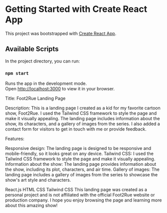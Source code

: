 # Getting Started with Create React App

This project was bootstrapped with [Create React App](https://github.com/facebook/create-react-app).

## Available Scripts

In the project directory, you can run:

### `npm start`

Runs the app in the development mode.\
Open [http://localhost:3000](http://localhost:3000) to view it in your browser.


Title: Foot2Rue Landing Page

Description: This is a landing page I created as a kid for my favorite cartoon show, Foot2Rue. I used the Tailwind CSS framework to style the page and make it visually appealing. The landing page includes information about the show, its characters, and a gallery of images from the series. I also added a contact form for visitors to get in touch with me or provide feedback.

Features:

Responsive design: The landing page is designed to be responsive and mobile-friendly, so it looks great on any device.
Tailwind CSS: I used the Tailwind CSS framework to style the page and make it visually appealing.
Information about the show: The landing page provides information about the show, including its plot, characters, and air time.
Gallery of images: The landing page includes a gallery of images from the series to showcase the show's art style and characters.

React.js
HTML
CSS
Tailwind CSS
This landing page was created as a personal project and is not affiliated with the official Foot2Rue website or production company. I hope you enjoy browsing the page and learning more about this amazing show!




